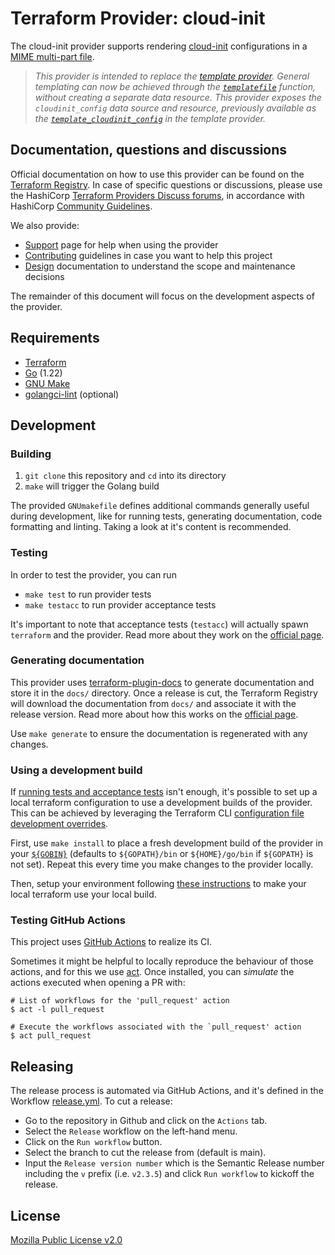# Terraform Provider: cloud-init

The cloud-init provider supports rendering [cloud-init](https://cloudinit.readthedocs.io) configurations in a [MIME multi-part file](https://cloudinit.readthedocs.io/en/latest/explanation/format.html#mime-multi-part-archive).

> _This provider is intended to replace the [template provider](https://www.terraform.io/docs/providers/template/). General templating can now be achieved through the [`templatefile`](https://www.terraform.io/docs/configuration/functions/templatefile.html) function, without creating a separate data resource._ 
> _This provider exposes the `cloudinit_config` data source and resource, previously available as the [`template_cloudinit_config`](https://www.terraform.io/docs/providers/template/d/cloudinit_config.html) in the template provider._

## Documentation, questions and discussions

Official documentation on how to use this provider can be found on the
[Terraform Registry](https://registry.terraform.io/providers/hashicorp/cloudinit/latest/docs).
In case of specific questions or discussions, please use the
HashiCorp [Terraform Providers Discuss forums](https://discuss.hashicorp.com/c/terraform-providers/31),
in accordance with HashiCorp [Community Guidelines](https://www.hashicorp.com/community-guidelines).

We also provide:

* [Support](.github/SUPPORT.md) page for help when using the provider
* [Contributing](.github/CONTRIBUTING.md) guidelines in case you want to help this project
* [Design](DESIGN.md) documentation to understand the scope and maintenance decisions

The remainder of this document will focus on the development aspects of the provider.


## Requirements

* [Terraform](https://www.terraform.io/downloads)
* [Go](https://go.dev/doc/install) (1.22)
* [GNU Make](https://www.gnu.org/software/make/)
* [golangci-lint](https://golangci-lint.run/usage/install/#local-installation) (optional)

## Development

### Building

1. `git clone` this repository and `cd` into its directory
2. `make` will trigger the Golang build

The provided `GNUmakefile` defines additional commands generally useful during development,
like for running tests, generating documentation, code formatting and linting.
Taking a look at it's content is recommended.

### Testing

In order to test the provider, you can run

* `make test` to run provider tests
* `make testacc` to run provider acceptance tests

It's important to note that acceptance tests (`testacc`) will actually spawn
`terraform` and the provider. Read more about they work on the
[official page](https://www.terraform.io/plugin/sdkv2/testing/acceptance-tests).

### Generating documentation

This provider uses [terraform-plugin-docs](https://github.com/hashicorp/terraform-plugin-docs/)
to generate documentation and store it in the `docs/` directory.
Once a release is cut, the Terraform Registry will download the documentation from `docs/`
and associate it with the release version. Read more about how this works on the
[official page](https://www.terraform.io/registry/providers/docs).

Use `make generate` to ensure the documentation is regenerated with any changes.

### Using a development build

If [running tests and acceptance tests](#testing) isn't enough, it's possible to set up a local terraform configuration
to use a development builds of the provider. This can be achieved by leveraging the Terraform CLI
[configuration file development overrides](https://www.terraform.io/cli/config/config-file#development-overrides-for-provider-developers).

First, use `make install` to place a fresh development build of the provider in your
[`${GOBIN}`](https://pkg.go.dev/cmd/go#hdr-Compile_and_install_packages_and_dependencies)
(defaults to `${GOPATH}/bin` or `${HOME}/go/bin` if `${GOPATH}` is not set). Repeat
this every time you make changes to the provider locally.

Then, setup your environment following [these instructions](https://www.terraform.io/plugin/debugging#terraform-cli-development-overrides)
to make your local terraform use your local build.

### Testing GitHub Actions

This project uses [GitHub Actions](https://docs.github.com/en/actions/automating-builds-and-tests) to realize its CI.

Sometimes it might be helpful to locally reproduce the behaviour of those actions,
and for this we use [act](https://github.com/nektos/act). Once installed, you can _simulate_ the actions executed
when opening a PR with:

```shell
# List of workflows for the 'pull_request' action
$ act -l pull_request

# Execute the workflows associated with the `pull_request' action 
$ act pull_request
```

## Releasing

The release process is automated via GitHub Actions, and it's defined in the Workflow
[release.yml](./.github/workflows/release.yml). To cut a release:

- Go to the repository in Github and click on the `Actions` tab.
- Select the `Release` workflow on the left-hand menu. 
- Click on the `Run workflow` button.
- Select the branch to cut the release from (default is main).
- Input the `Release version number` which is the Semantic Release number including the `v` prefix (i.e. `v2.3.5`) and click `Run workflow` to kickoff the release.

## License

[Mozilla Public License v2.0](./LICENSE)
